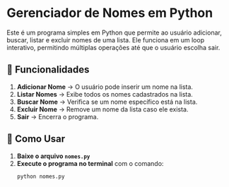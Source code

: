 # Gerenciador de Nomes em Python

Este é um programa simples em Python que permite ao usuário adicionar, buscar, listar e excluir nomes de uma lista. Ele funciona em um loop interativo, permitindo múltiplas operações até que o usuário escolha sair.

## 📌 Funcionalidades
1. **Adicionar Nome** → O usuário pode inserir um nome na lista.
2. **Listar Nomes** → Exibe todos os nomes cadastrados na lista.
3. **Buscar Nome** → Verifica se um nome específico está na lista.
4. **Excluir Nome** → Remove um nome da lista caso ele exista.
5. **Sair** → Encerra o programa.

## 🚀 Como Usar

1. **Baixe o arquivo `nomes.py`**
2. **Execute o programa no terminal** com o comando:
   ```bash
   python nomes.py
